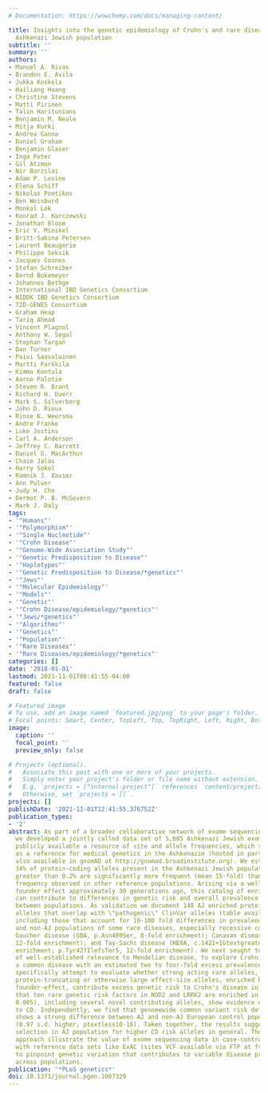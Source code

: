 ```yaml
---
# Documentation: https://wowchemy.com/docs/managing-content/

title: Insights into the genetic epidemiology of Crohn's and rare diseases in the
  Ashkenazi Jewish population
subtitle: ''
summary: ''
authors:
- Manuel A. Rivas
- Brandon E. Avila
- Jukka Koskela
- Hailiang Huang
- Christine Stevens
- Matti Pirinen
- Talin Haritunians
- Benjamin M. Neale
- Mitja Kurki
- Andrea Ganna
- Daniel Graham
- Benjamin Glaser
- Inga Peter
- Gil Atzmon
- Nir Barzilai
- Adam P. Levine
- Elena Schiff
- Nikolas Pontikos
- Ben Weisburd
- Monkol Lek
- Konrad J. Karczewski
- Jonathan Bloom
- Eric V. Minikel
- Britt-Sabina Petersen
- Laurent Beaugerie
- Philippe Seksik
- Jacques Cosnes
- Stefan Schreiber
- Bernd Bokemeyer
- Johannes Bethge
- International IBD Genetics Consortium
- NIDDK IBD Genetics Consortium
- T2D-GENES Consortium
- Graham Heap
- Tariq Ahmad
- Vincent Plagnol
- Anthony W. Segal
- Stephan Targan
- Dan Turner
- Paivi Saavalainen
- Martti Farkkila
- Kimmo Kontula
- Aarno Palotie
- Steven R. Brant
- Richard H. Duerr
- Mark S. Silverberg
- John D. Rioux
- Rinse K. Weersma
- Andre Franke
- Luke Jostins
- Carl A. Anderson
- Jeffrey C. Barrett
- Daniel G. MacArthur
- Chaim Jalas
- Harry Sokol
- Ramnik J. Xavier
- Ann Pulver
- Judy H. Cho
- Dermot P. B. McGovern
- Mark J. Daly
tags:
- '"Humans"'
- '"Polymorphism"'
- '"Single Nucleotide"'
- '"Crohn Disease"'
- '"Genome-Wide Association Study"'
- '"Genetic Predisposition to Disease"'
- '"Haplotypes"'
- '"Genetic Predisposition to Disease/*genetics"'
- '"Jews"'
- '"Molecular Epidemiology"'
- '"Models"'
- '"Genetic"'
- '"Crohn Disease/epidemiology/*genetics"'
- '"Jews/*genetics"'
- '"Algorithms"'
- '"Genetics"'
- '"Population"'
- '"Rare Diseases"'
- '"Rare Diseases/epidemiology/*genetics"'
categories: []
date: '2018-01-01'
lastmod: 2021-11-01T08:41:55-04:00
featured: false
draft: false

# Featured image
# To use, add an image named `featured.jpg/png` to your page's folder.
# Focal points: Smart, Center, TopLeft, Top, TopRight, Left, Right, BottomLeft, Bottom, BottomRight.
image:
  caption: ''
  focal_point: ''
  preview_only: false

# Projects (optional).
#   Associate this post with one or more of your projects.
#   Simply enter your project's folder or file name without extension.
#   E.g. `projects = ["internal-project"]` references `content/project/deep-learning/index.md`.
#   Otherwise, set `projects = []`.
projects: []
publishDate: '2021-11-01T12:41:55.376752Z'
publication_types:
- '2'
abstract: As part of a broader collaborative network of exome sequencing studies,
  we developed a jointly called data set of 5,685 Ashkenazi Jewish exomes. We make
  publicly available a resource of site and allele frequencies, which should serve
  as a reference for medical genetics in the Ashkenazim (hosted in part at https://ibd.broadinstitute.org,
  also available in gnomAD at http://gnomad.broadinstitute.org). We estimate that
  34% of protein-coding alleles present in the Ashkenazi Jewish population at frequencies
  greater than 0.2% are significantly more frequent (mean 15-fold) than their maximum
  frequency observed in other reference populations. Arising via a well-described
  founder effect approximately 30 generations ago, this catalog of enriched alleles
  can contribute to differences in genetic risk and overall prevalence of diseases
  between populations. As validation we document 148 AJ enriched protein-altering
  alleles that overlap with \"pathogenic\" ClinVar alleles (table available at https://github.com/macarthur-lab/clinvar/blob/master/output/clinvar.tsv),
  including those that account for 10-100 fold differences in prevalence between AJ
  and non-AJ populations of some rare diseases, especially recessive conditions, including
  Gaucher disease (GBA, p.Asn409Ser, 8-fold enrichment); Canavan disease (ASPA, p.Glu285Ala,
  12-fold enrichment); and Tay-Sachs disease (HEXA, c.1421+1GtextgreaterC, 27-fold
  enrichment; p.Tyr427IlefsTer5, 12-fold enrichment). We next sought to use this catalog,
  of well-established relevance to Mendelian disease, to explore Crohn's disease,
  a common disease with an estimated two to four-fold excess prevalence in AJ. We
  specifically attempt to evaluate whether strong acting rare alleles, particularly
  protein-truncating or otherwise large effect-size alleles, enriched by the same
  founder-effect, contribute excess genetic risk to Crohn's disease in AJ, and find
  that ten rare genetic risk factors in NOD2 and LRRK2 are enriched in AJ (p textless
  0.005), including several novel contributing alleles, show evidence of association
  to CD. Independently, we find that genomewide common variant risk defined by GWAS
  shows a strong difference between AJ and non-AJ European control population samples
  (0.97 s.d. higher, ptextless10-16). Taken together, the results suggest coordinated
  selection in AJ population for higher CD risk alleles in general. The results and
  approach illustrate the value of exome sequencing data in case-control studies along
  with reference data sets like ExAC (sites VCF available via FTP at ftp.broadinstitute.org/pub/ExAC_release/release0.3/)
  to pinpoint genetic variation that contributes to variable disease predisposition
  across populations.
publication: '*PLoS genetics*'
doi: 10.1371/journal.pgen.1007329
---
```


